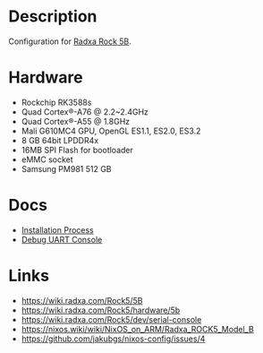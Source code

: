# Description

Configuration for [Radxa Rock 5B](https://radxa.com/rock5b/).

# Hardware

* Rockchip RK3588s
* Quad Cortex®-A76 @ 2.2~2.4GHz
* Quad Cortex®-A55 @ 1.8GHz
* Mali G610MC4 GPU, OpenGL ES1.1, ES2.0, ES3.2
* 8 GB 64bit LPDDR4x
* 16MB SPI Flash for bootloader
* eMMC socket
* Samsung PM981 512 GB

# Docs

* [Installation Process](../israfel/INSTALL.md)
* [Debug UART Console](../israfel/UART.md)

# Links

* https://wiki.radxa.com/Rock5/5B
* https://wiki.radxa.com/Rock5/hardware/5b
* https://wiki.radxa.com/Rock5/dev/serial-console
* https://nixos.wiki/wiki/NixOS_on_ARM/Radxa_ROCK5_Model_B
* https://github.com/jakubgs/nixos-config/issues/4
